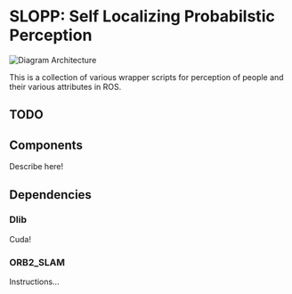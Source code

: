 # SLOPP: Self Localizing Probabilstic Perception

![Diagram Architecture](https://raw.githubusercontent.com/elggem/ros_slopp/master/images/arch.png)

This is a collection of various wrapper scripts for perception of people and their various attributes in ROS.

## TODO


## Components

Describe here!


## Dependencies
### Dlib
Cuda!
### ORB2_SLAM
Instructions...
